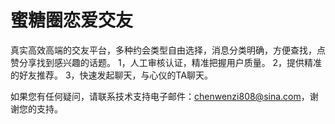 # 蜜糖圈恋爱交友

真实高效高端的交友平台，多种约会类型自由选择，消息分类明确，方便查找，点赞分享找到感兴趣的话题。
1，人工审核认证，精准把握用户质量。
2，提供精准的好友推荐。
3，快速发起聊天，与心仪的TA聊天。

如果您有任何疑问，请联系技术支持电子邮件：chenwenzi808@sina.com，谢谢您的支持。
